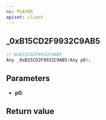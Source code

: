 ```yaml
---
ns: PLAYER
apiset: client
---
```

## _0xB15CD2F9932C9AB5

```c
// 0xB15CD2F9932C9AB5
Any _0xB15CD2F9932C9AB5(Any p0);
```


## Parameters
* **p0**:

## Return value